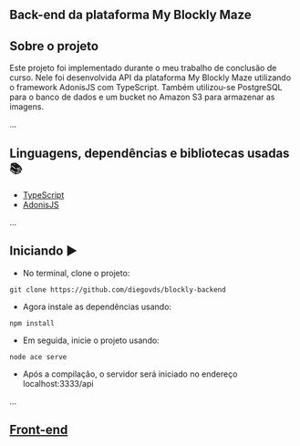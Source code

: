 ## Back-end da plataforma My Blockly Maze

## Sobre o projeto
Este projeto foi implementado durante o meu trabalho de conclusão de curso. Nele foi desenvolvida API da plataforma My Blockly Maze utilizando o framework AdonisJS com TypeScript. Também utilizou-se PostgreSQL para o banco de dados e um bucket no Amazon S3 para armazenar as imagens.

...
## Linguagens, dependências e bibliotecas usadas 📚

* [TypeScript](https://www.typescriptlang.org/pt/)
* [AdonisJS](https://adonisjs.com/)

...
## Iniciando ▶️

- No terminal, clone o projeto:

```
git clone https://github.com/diegovds/blockly-backend
```
- Agora instale as dependências usando:
```
npm install
```
- Em seguida, inicie o projeto usando:
```
node ace serve
```
- Após a compilação, o servidor será iniciado no endereço localhost:3333/api

...
## [Front-end](https://github.com/diegovds/maze-game-generator)